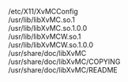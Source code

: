 /etc/X11/XvMCConfig  
/usr/lib/libXvMC.so.1  
/usr/lib/libXvMC.so.1.0.0  
/usr/lib/libXvMCW.so.1  
/usr/lib/libXvMCW.so.1.0.0  
/usr/share/doc/libXvMC  
/usr/share/doc/libXvMC/COPYING  
/usr/share/doc/libXvMC/README  
